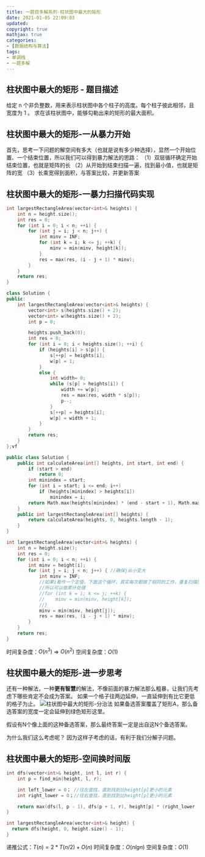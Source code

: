 ```yaml
---
title: 一题目多解系列-柱状图中最大的矩形
date: 2021-01-05 22:09:03
updated:
copyright: true
mathjax: true
categories:
- [数据结构与算法]
tags: 
- 单调栈
- 一题多解
---
```


## 柱状图中最大的矩形 - 题目描述

给定 n 个非负整数，用来表示柱状图中各个柱子的高度。每个柱子彼此相邻，且宽度为 1 。
求在该柱状图中，能够勾勒出来的矩形的最大面积。

## 柱状图中最大的矩形-一从暴力开始

首先，思考一下问题的解空间有多大（也就是说有多少种选择），显然一个开始位置、一个结束位置，所以我们可以得到暴力解法的思路：
（1）双层循环确定开始结束位置，也就是矩阵的长
（2）从开始到结束扫描一遍，找到最小值，也就是矩阵的宽
（3）长乘宽得到面积，与答案比较，并更新答案

## 柱状图中最大的矩形-一暴力扫描代码实现

```cpp
int largestRectangleArea(vector<int>& heights) {
    int n = height.size();
    int res = 0;
    for (int i = 0; i < n; ++i) {
        for (int j = i; j < n; j++) {
            int minv = INF;
            for (int k = i; k <= j; ++k) {
                minv = min(minv, height[k]);
            }
            res = max(res, (i - j + 1) * minv);
        }
    }
    return res;
}

class Solution {
public:
    int largestRectangleArea(vector<int>& heights) {
        vector<int> s(heights.size() + 2);
        vector<int> w(heights.size() + 2);
        int p = 0;

        heights.push_back(0);
        int res = 0;
        for (int i = 0; i < heights.size(); ++i) {
            if (heights[i] > s[p]) {
                s[++p] = heights[i];
                w[p] = 1;
            }
            else {
                int width= 0;
                while (s[p] > heights[i]) {
                    width += w[p];
                    res = max(res, width * s[p]);
                    p--;
                }
                s[++p] = heights[i];
                w[p] = width + 1;
            }
        }
        return res;
    }
};vf

public class Solution {
    public int calculateArea(int[] heights, int start, int end) {
        if (start > end)
            return 0;
        int minindex = start;
        for (int i = start; i <= end; i++)
            if (heights[minindex] > heights[i])
                minindex = i;
        return Math.max(heights[minindex] * (end - start + 1), Math.max(calculateArea(heights, start, minindex - 1), calculateArea(heights, minindex + 1, end)));
    }
    public int largestRectangleArea(int[] heights) {
        return calculateArea(heights, 0, heights.length - 1);
    }
}

int largestRectangleArea(vector<int>& heights) {
    int n = height.size();
    int res = 0;
    for (int i = 0; i < n; ++i) {
        int minv = height[i];
        for (int j = i; j < n; j++) { //确保j从小变大
            int minv = INF;
            //如果i看作一个定值，下面这个循环，其实每次都做了相同的工作，重复扫描[i, j]
            //所以可以做累计处理
            //for (int k = i; k <= j; ++k) {
            //    minv = min(minv, height[k]);
            //}
            minv = min(minv, height[j]);
            res = max(res, (i - j + 1) * minv);
        }
    }
    return res;
}

```

时间复杂度：$O(n^3)$ => $O(n^2)$
空间复杂度：$O(1)$

## 柱状图中最大的矩形-进一步思考

还有一种解法，一种**更有智慧**的解法，不像前面的暴力解法那么粗暴，让我们先考虑下哪些肯定不会成为答案。
如果一个格子往两边延伸，一直延伸到有比它更低的格子为止。
![柱状图中最大的矩形-分治法](http://cdn.b5mang.com/202115224849.png)
如果备选答案覆盖了矩形A，那么备选答案的宽度一定会延伸到绿色矩形这里。

假设有N个像上面的这种备选答案，那么最终答案一定是出自这N个备选答案。

为什么我们这么考虑呢？ 因为这样子考虑的话，有利于我们分解子问题。

## 柱状图中最大的矩形-空间换时间版

```cpp
int dfs(vector<int>& height, int l, int r) {
    int p = find_min(height, l, r);

    int left_lower = 0； //往左查找，直到找到比height[p]更小的元素
    int right_lower = 0；//往右查找，直到找到比height[p]更小的元素

    return max(dfs(l, p - 1), dfs(p + 1, r), height[p] * (right_lower - left_lower);
}

int largestRectangleArea(vector<int>& height) {
  return dfs(height, 0, height.size() - 1);
}
```

递推公式：$T(n) = 2*T(n/2) + O(n)$
时间复杂度：$O(nlgn)$
空间复杂度：$O(1)$
